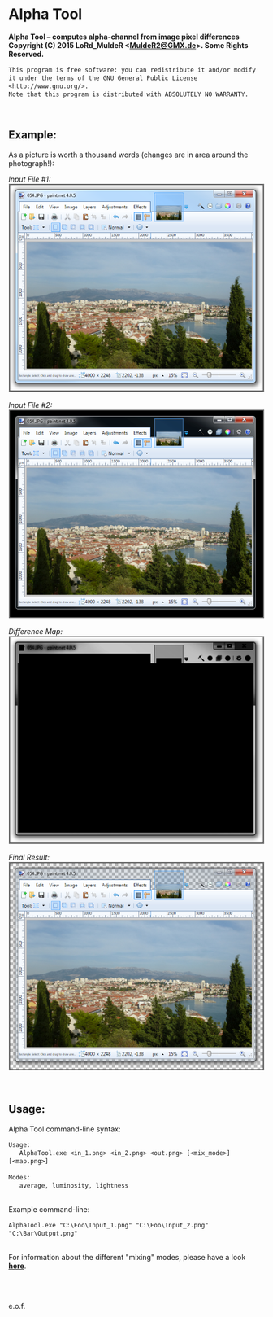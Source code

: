 # Alpha Tool #

**Alpha Tool &ndash; computes alpha-channel from image pixel differences**  
**Copyright (C) 2015 LoRd_MuldeR <<MuldeR2@GMX.de>>. Some Rights Reserved.**

	This program is free software: you can redistribute it and/or modify
	it under the terms of the GNU General Public License <http://www.gnu.org/>.
	Note that this program is distributed with ABSOLUTELY NO WARRANTY.

&nbsp;

## Example: ##

As a picture is worth a thousand words (changes are in area around the photograph!):

*Input File #1:*  
![source_1](img/source_1.png)

*Input File #2:*  
![source_2](img/source_2.png)

*Difference Map:*  
![diff_map](img/diff_map.png)

*Final Result:*  
![result](img/result.png)

&nbsp;  

## Usage: ##

Alpha Tool command-line syntax:

	Usage:
	   AlphaTool.exe <in_1.png> <in_2.png> <out.png> [<mix_mode>] [<map.png>]
	   
	Modes:
	   average, luminosity, lightness

&nbsp;  
Example command-line:

	AlphaTool.exe "C:\Foo\Input_1.png" "C:\Foo\Input_2.png" "C:\Bar\Output.png"

&nbsp;  
For information about the different "mixing" modes, please have a look [**here**](https://docs.gimp.org/2.6/en/gimp-tool-desaturate.html).

&nbsp;  
&nbsp;  

e.o.f.
